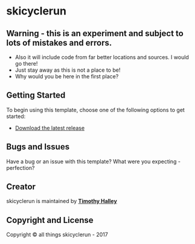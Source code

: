 # skicyclerun

## Warning - this is an experiment and subject to lots of mistakes and errors.

* Also it will include code from far better locations and sources. I would go there!
* Just stay away as this is not a place to be!
* Why would you be here in the first place?

## Getting Started

To begin using this template, choose one of the following options to get started:
* [Download the latest release](https://github.com/timothyhalley/skicyclerun)

## Bugs and Issues

Have a bug or an issue with this template? What were you expecting - perfection?

## Creator

skicyclerun is maintained by **[Timothy Halley](https://www.linkedin.com/in/timothyhalley)**

## Copyright and License

<p>Copyright &copy; all things skicyclerun - 2017</p>
